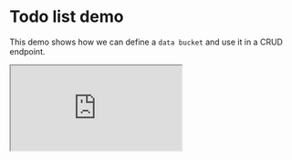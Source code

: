 # Todo list demo 

This demo shows how we can define a `data bucket` and use it in a CRUD endpoint.


<iframe src="http://localhost:3001/demos/todolist/" title="Todo list Demo" aria-errormessage="Cannot load page"></iframe>
